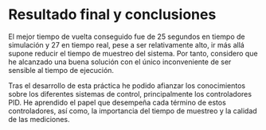# Resultado final y conclusiones

El mejor tiempo de vuelta conseguido fue de 25 segundos en tiempo de simulación y 27 en tiempo real, pese a ser 
relativamente alto, ir más allá supone reducir el tiempo de muestreo del sistema. Por tanto, considero que he alcanzado
una buena solución con el único inconveniente de ser sensible al tiempo de ejecución.

Tras el desarrollo de esta práctica he podido afianzar los conocimientos sobre los diferentes sistemas de control,
principalmente los controladores PID. He aprendido el papel que desempeña cada término de estos controladores, así como,
la importancia del tiempo de muestreo y la calidad de las mediciones. 